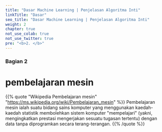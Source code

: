 ```yaml
---
title: "Dasar Machine Learning | Penjelasan Algoritma Inti"
linkTitle: "Dasar"
seo_title: "Dasar Machine Learning | Penjelasan Algoritma Inti"
weight: 2
chapter: true
not_use_colab: true
not_use_twitter: true
pre: "<b>2. </b>"
---
```

### Bagian 2
# pembelajaran mesin

{{% quote "Wikipedia Pembelajaran mesin" "https://ms.wikipedia.org/wiki/Pembelajaran_mesin" %}}
Pembelajaran mesin ialah suatu bidang sains komputer yang menggunakan kaedah-kaedah statistik membolehkan sistem komputer "mempelajari" (yakni, mengingkatkan prestasi mengerjakan sesuatu tugasan tertentu) dengan data tanpa diprogramkan secara terang-terangan.
{{% /quote %}}